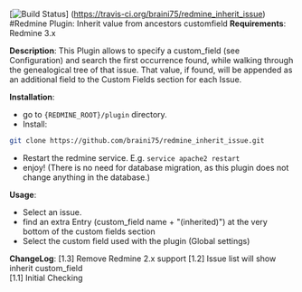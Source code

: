 [![Build Status](https://travis-ci.org/braini75/redmine_inherit_issue.svg?branch=master)] (https://travis-ci.org/braini75/redmine_inherit_issue)
#Redmine Plugin: Inherit value from ancestors customfield 
__Requirements__:
Redmine 3.x



__Description__:
This Plugin allows to specify a custom_field (see Configuration) and search the first occurrence found, while walking through the genealogical tree of that issue. That value, if found, will be appended as an additional field to the Custom Fields section for each Issue. 

__Installation__:
* go to `{REDMINE_ROOT}/plugin` directory.
* Install:
```bash  
git clone https://github.com/braini75/redmine_inherit_issue.git
```
  
* Restart the redmine service. E.g. `service apache2 restart`
* enjoy!
(There is no need for database migration, as this plugin does not change anything in the database.)

__Usage__:
* Select an issue.
* find an extra Entry (custom_field name + "(inherited)") at the very bottom of the custom fields section
* Select the custom field used with the plugin (Global settings)

__ChangeLog__:
[1.3] Remove Redmine 2.x support
[1.2] Issue list will show inherit custom_field  
[1.1] Initial Checking  

